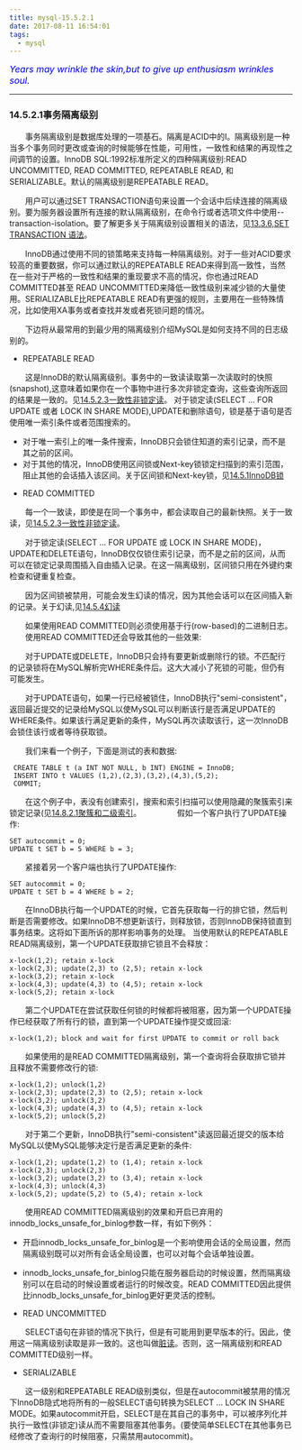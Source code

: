 ```yaml
---
title: mysql-15.5.2.1
date: 2017-08-11 16:54:01
tags:
  - mysql
---
```


<font color='blue' style="font-style:italic" size="3">Years may wrinkle the skin,but to give up enthusiasm wrinkles soul.</font>

------

### 14.5.2.1事务隔离级别

&emsp;&emsp;事务隔离级别是数据库处理的一项基石。隔离是ACID中的I。隔离级别是一种当多个事务同时更改或查询的时候能够在性能，可用性，一致性和结果的再现性之间调节的设置。InnoDB SQL:1992标准所定义的四种隔离级别:READ UNCOMMITTED, READ COMMITTED, REPEATABLE READ, 和SERIALIZABLE。默认的隔离级别是REPEATABLE READ。

&emsp;&emsp;用户可以通过SET TRANSACTION语句来设置一个会话中后续连接的隔离级别。要为服务器设置所有连接的默认隔离级别，在命令行或者选项文件中使用--transaction-isolation。要了解更多关于隔离级别设置相关的语法，见[13.3.6,SET TRANSACTION 语法](https://dev.mysql.com/doc/refman/5.7/en/set-transaction.html)。

&emsp;&emsp;InnoDB通过使用不同的锁策略来支持每一种隔离级别。对于一些对ACID要求较高的重要数据，你可以通过默认的REPEATABLE READ来得到高一致性，当然在一些对于严格的一致性和结果的重现要求不高的情况，你也通过READ COMMITTED甚至 READ UNCOMMITTED来降低一致性级别来减少锁的大量使用。SERIALIZABLE比REPEATABLE READ有更强的规则，主要用在一些特殊情况，比如使用XA事务或者查找并发或者死锁问题的情况。

&emsp;&emsp;下边将从最常用的到最少用的隔离级别介绍MySQL是如何支持不同的日志级别的。

  * REPEATABLE READ
  
&emsp;&emsp;这是InnoDB的默认隔离级别。事务中的一致读读取第一次读取时的快照(snapshot),这意味着如果你在一个事物中进行多次非锁定查询，这些查询所返回的结果是一致的。见[14.5.2.3一致性非锁定读](https://dev.mysql.com/doc/refman/5.7/en/innodb-consistent-read.html)。
对于锁定读(SELECT ... FOR UPDATE 或者 LOCK IN SHARE MODE),UPDATE和删除语句，锁是基于语句是否使用唯一索引条件或者范围搜索的。

   + 对于唯一索引上的唯一条件搜索，InnoDB只会锁住知道的索引记录，而不是其之前的区间。
   + 对于其他的情况，InnoDB使用区间锁或Next-key锁锁定扫描到的索引范围，阻止其他的会话插入该区间。关于区间锁和Next-key锁，见[14.5.1InnoDB锁](https://dev.mysql.com/doc/refman/5.7/en/innodb-locking.html)


  - READ COMMITTED
  
&emsp;&emsp;每一个一致读，即使是在同一个事务中，都会读取自己的最新快照。关于一致读，见[14.5.2.3一致性非锁定读](https://dev.mysql.com/doc/refman/5.7/en/innodb-consistent-read.html)。

&emsp;&emsp;对于锁定读(SELECT ... FOR UPDATE 或 LOCK IN SHARE MODE)，UPDATE和DELETE语句，InnoDB仅仅锁住索引记录，而不是之前的区间，从而可以在锁定记录周围插入自由插入记录。在这一隔离级别，区间锁只用在外键约束检查和键重复检查。

&emsp;&emsp;因为区间锁被禁用，可能会发生幻读的情况，因为其他会话可以在区间插入新的记录。关于幻读,见[14.5.4幻读](https://dev.mysql.com/doc/refman/5.7/en/innodb-next-key-locking.html)

&emsp;&emsp;如果使用READ COMMITTED则必须使用基于行(row-based)的二进制日志。
&emsp;&emsp;使用READ COMMITTED还会导致其他的一些效果:

&emsp;&emsp;对于UPDATE或DELETE，InnoDB只会持有要更新或删除行的锁。不匹配行的记录锁将在MySQL解析完WHERE条件后。这大大减小了死锁的可能，但仍有可能发生。

&emsp;&emsp;对于UPDATE语句，如果一行已经被锁住，InnoDB执行"semi-consistent"，返回最近提交的记录给MySQL以使MySQL可以判断该行是否满足UPDATE的WHERE条件。如果该行满足更新的条件，MySQL再次读取该行，这一次InnoDB会锁住该行或者等待获取锁。

&emsp;&emsp;我们来看一个例子，下面是测试的表和数据:

     CREATE TABLE t (a INT NOT NULL, b INT) ENGINE = InnoDB;
     INSERT INTO t VALUES (1,2),(2,3),(3,2),(4,3),(5,2);
     COMMIT;

&emsp;&emsp;在这个例子中，表没有创建索引，搜索和索引扫描可以使用隐藏的聚簇索引来锁定记录(见[14.8.2.1聚簇和二级索引](https://dev.mysql.com/doc/refman/5.7/en/innodb-index-types.html)。
&emsp;&emsp;
&emsp;&emsp;假如一个客户执行了UPDATE操作:
    
    SET autocommit = 0;
    UPDATE t SET b = 5 WHERE b = 3;

&emsp;&emsp;紧接着另一个客户端也执行了UPDATE操作:
    
    SET autocommit = 0;
    UPDATE t SET b = 4 WHERE b = 2;

&emsp;&emsp;在InnoDB执行每一个UPDATE的时候，它首先获取每一行的排它锁，然后判断是否需要修改。如果InnoDB不想更新该行，则释放锁，否则InnoDB保持锁直到事务结束。这将如下面所诉的那样影响事务的处理。
当使用默认的REPEATABLE READ隔离级别，第一个UPDATE获取排它锁且不会释放：

    x-lock(1,2); retain x-lock
    x-lock(2,3); update(2,3) to (2,5); retain x-lock
    x-lock(3,2); retain x-lock
    x-lock(4,3); update(4,3) to (4,5); retain x-lock
    x-lock(5,2); retain x-lock

&emsp;&emsp;第二个UPDATE在尝试获取任何锁的时候都将被阻塞，因为第一个UPDATE操作已经获取了所有行的锁，直到第一个UPDATE操作提交或回滚:

    x-lock(1,2); block and wait for first UPDATE to commit or roll back

&emsp;&emsp;如果使用的是READ COMMITTED隔离级别，第一个查询将会获取排它锁并且释放不需要修改行的锁:

    x-lock(1,2); unlock(1,2)
    x-lock(2,3); update(2,3) to (2,5); retain x-lock
    x-lock(3,2); unlock(3,2)
    x-lock(4,3); update(4,3) to (4,5); retain x-lock
    x-lock(5,2); unlock(5,2)

&emsp;&emsp;对于第二个更新，InnoDB执行"semi-consistent"读返回最近提交的版本给MySQL以使MySQL能够决定行是否满足更新的条件:

    x-lock(1,2); update(1,2) to (1,4); retain x-lock
    x-lock(2,3); unlock(2,3)
    x-lock(3,2); update(3,2) to (3,4); retain x-lock
    x-lock(4,3); unlock(4,3)
    x-lock(5,2); update(5,2) to (5,4); retain x-lock

&emsp;&emsp;使用READ COMMITTED隔离级别的效果和开启已弃用的innodb_locks_unsafe_for_binlog参数一样，有如下例外：

   + 开启innodb_locks_unsafe_for_binlog是一个影响使用会话的全局设置，然而隔离级别既可以对所有会话全局设置，也可以对每个会话单独设置。

   + innodb_locks_unsafe_for_binlog只能在服务器启动的时候设置，然而隔离级别可以在启动的时候设置或者运行的时候改变。READ COMMITTED因此提供比innodb_locks_unsafe_for_binlog更好更灵活的控制。

  - READ UNCOMMITTED

&emsp;&emsp;SELECT语句在非锁的情况下执行，但是有可能用到更早版本的行。因此，使用这一隔离级别读取是非一致的。这也叫做[脏读](https://dev.mysql.com/doc/refman/5.7/en/glossary.html#glos_dirty_read)。否则，这一隔离级别和READ COMMITTED级别一样。

  - SERIALIZABLE

&emsp;&emsp;这一级别和REPEATABLE READ级别类似，但是在autocommit被禁用的情况下InnoDB隐式地将所有的一般SELECT语句转换为SELECT ... LOCK IN SHARE MODE。如果autocommit开启，SELECT是在其自己的事务中，可以被序列化并执行一致性(非锁定)读从而不需要阻塞其他事务。(要使简单SELECT在其他事务已经修改了查询行的时候阻塞，只需禁用autocommit)。
